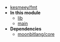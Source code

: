 - [kesmeey/fmt](kesmeey/fmt/)
- **In this module**
  - [lib](kesmeey/fmt/lib/members)
  - [main](kesmeey/fmt/main/members)
- **Dependencies**
  - [moonbitlang/core](moonbitlang/core/)